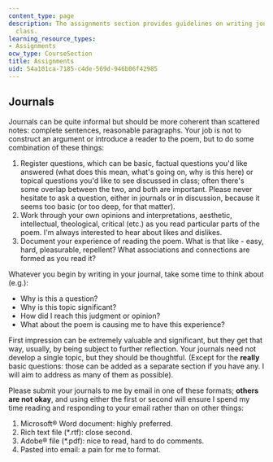 ```yaml
---
content_type: page
description: The assignments section provides guidelines on writing journals for the
  class.
learning_resource_types:
- Assignments
ocw_type: CourseSection
title: Assignments
uid: 54a101ca-7185-c4de-569d-946b06f42985
---
```


Journals
--------

Journals can be quite informal but should be more coherent than scattered notes: complete sentences, reasonable paragraphs. Your job is not to construct an argument or introduce a reader to the poem, but to do some combination of these things:

1.  Register questions, which can be basic, factual questions you'd like answered (what does this mean, what's going on, why is this here) or topical questions you'd like to see discussed in class; often there's some overlap between the two, and both are important. Please never hesitate to ask a question, either in journals or in discussion, because it seems too basic (or too deep, for that matter).
2.  Work through your own opinions and interpretations, aesthetic, intellectual, theological, critical (etc.) as you read particular parts of the poem. I'm always interested to hear about likes and dislikes.
3.  Document your experience of reading the poem. What is that like - easy, hard, pleasurable, repellent? What associations and connections are formed as you read it?

Whatever you begin by writing in your journal, take some time to think about (e.g.):

*   Why is this a question?
*   Why is this topic significant?
*   How did I reach this judgment or opinion?
*   What about the poem is causing me to have this experience?

First impression can be extremely valuable and significant, but they get that way, usually, by being subject to further reflection. Your journals need not develop a single topic, but they should be thoughtful. (Except for the **really** basic questions: those can be added as a separate section if you have any. I will aim to address as many of them as possible).

Please submit your journals to me by email in one of these formats; **others are not okay**, and using either the first or second will ensure I spend my time reading and responding to your email rather than on other things:

1.  Microsoft® Word document: highly preferred.
2.  Rich text file (\*.rtf): close second.
3.  Adobe® file (\*.pdf): nice to read, hard to do comments.
4.  Pasted into email: a pain for me to format.